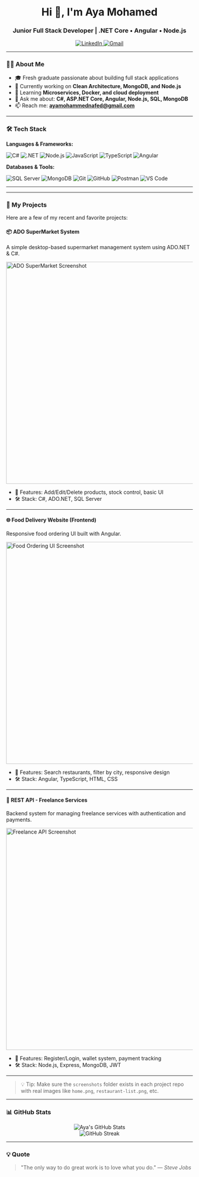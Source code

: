 <h1 align="center">Hi 👋, I'm Aya Mohamed</h1>
<h3 align="center">Junior Full Stack Developer | .NET Core • Angular • Node.js</h3>

<p align="center">
  <a href="https://www.linkedin.com/in/aya-mohamed-nafed/" target="_blank">
    <img src="https://img.shields.io/badge/LinkedIn-blue?style=flat&logo=linkedin&logoColor=white" alt="LinkedIn" />
  </a>
  <a href="mailto:ayamohammednafed@gmail.com">
    <img src="https://img.shields.io/badge/Gmail-D14836?style=flat&logo=gmail&logoColor=white" alt="Gmail" />
  </a>
</p>

---

### 👩‍💻 About Me
- 🎓 Fresh graduate passionate about building full stack applications
- 🔭 Currently working on **Clean Architecture, MongoDB, and Node.js**
- 🌱 Learning **Microservices, Docker, and cloud deployment**
- 💬 Ask me about: **C#, ASP.NET Core, Angular, Node.js, SQL, MongoDB**
- 📫 Reach me: **ayamohammednafed@gmail.com**

---

### 🛠️ Tech Stack

**Languages & Frameworks:**

![C#](https://img.shields.io/badge/C%23-239120?style=for-the-badge&logo=c-sharp&logoColor=white)
![.NET](https://img.shields.io/badge/.NET-512BD4?style=for-the-badge&logo=dotnet&logoColor=white)
![Node.js](https://img.shields.io/badge/Node.js-339933?style=for-the-badge&logo=nodedotjs&logoColor=white)
![JavaScript](https://img.shields.io/badge/JavaScript-F7DF1E?style=for-the-badge&logo=javascript&logoColor=black)
![TypeScript](https://img.shields.io/badge/TypeScript-007ACC?style=for-the-badge&logo=typescript&logoColor=white)
![Angular](https://img.shields.io/badge/Angular-DD0031?style=for-the-badge&logo=angular&logoColor=white)

**Databases & Tools:**

![SQL Server](https://img.shields.io/badge/SQL_Server-CC2927?style=for-the-badge&logo=microsoft-sql-server&logoColor=white)
![MongoDB](https://img.shields.io/badge/MongoDB-4EA94B?style=for-the-badge&logo=mongodb&logoColor=white)
![Git](https://img.shields.io/badge/Git-F05032?style=for-the-badge&logo=git&logoColor=white)
![GitHub](https://img.shields.io/badge/GitHub-181717?style=for-the-badge&logo=github&logoColor=white)
![Postman](https://img.shields.io/badge/Postman-FF6C37?style=for-the-badge&logo=postman&logoColor=white)
![VS Code](https://img.shields.io/badge/VS_Code-007ACC?style=for-the-badge&logo=visual-studio-code&logoColor=white)

---
---

### 🚀 My Projects

Here are a few of my recent and favorite projects:

#### 📦 ADO SuperMarket System
A simple desktop-based supermarket management system using ADO.NET & C#.

<img src="https://raw.githubusercontent.com/AyaaMohammed/ado-supermarket/main/screenshots/home.png" width="600" alt="ADO SuperMarket Screenshot" />

- 🧩 Features: Add/Edit/Delete products, stock control, basic UI
- 🛠️ Stack: C#, ADO.NET, SQL Server

---

#### 🌐 Food Delivery Website (Frontend)
Responsive food ordering UI built with Angular.

<img src="https://raw.githubusercontent.com/AyaaMohammed/food-order-ui/main/screenshots/restaurant-list.png" width="600" alt="Food Ordering UI Screenshot" />

- 🍔 Features: Search restaurants, filter by city, responsive design
- 🛠️ Stack: Angular, TypeScript, HTML, CSS

---

#### 📡 REST API - Freelance Services
Backend system for managing freelance services with authentication and payments.

<img src="https://raw.githubusercontent.com/AyaaMohammed/freelance-api/main/screenshots/api-docs.png" width="600" alt="Freelance API Screenshot" />

- 🔐 Features: Register/Login, wallet system, payment tracking
- 🛠️ Stack: Node.js, Express, MongoDB, JWT

---

> 💡 Tip: Make sure the `screenshots` folder exists in each project repo with real images like `home.png`, `restaurant-list.png`, etc.

---

### 📊 GitHub Stats

<p align="center">
  <img src="https://github-readme-stats.vercel.app/api?username=AyaaMohammed&show_icons=true&theme=react" alt="Aya's GitHub Stats" />
  <br>
  <img src="https://github-readme-streak-stats.herokuapp.com/?user=AyaaMohammed&theme=react" alt="GitHub Streak" />
</p>

---

### 💡 Quote

> "The only way to do great work is to love what you do." — *Steve Jobs*
